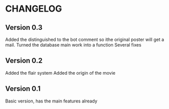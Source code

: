 CHANGELOG
=


Version 0.3 
-
Added the distinguished to the bot comment so ithe original poster will get a  mail.
Turned the database main work into a function
Several fixes

Version 0.2  
-
Added the flair system
Added the origin of the movie

Version 0.1  
-
Basic version, has the main features already
